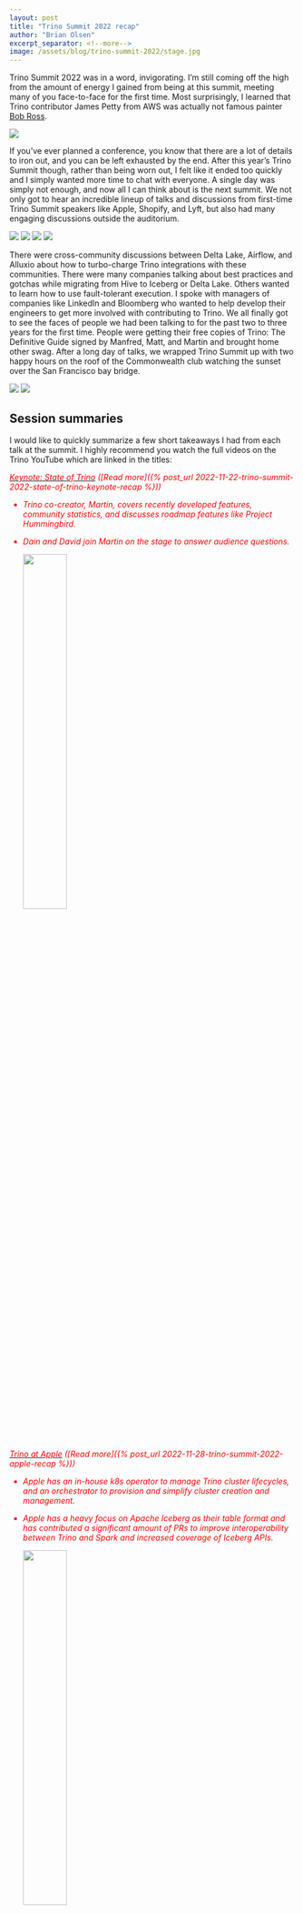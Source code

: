 ```yaml
---
layout: post
title: "Trino Summit 2022 recap"
author: "Brian Olsen"
excerpt_separator: <!--more-->
image: /assets/blog/trino-summit-2022/stage.jpg
---
```


Trino Summit 2022 was in a word, invigorating. I’m still coming off the high 
from the amount of energy I gained from being at this summit, meeting many of
you face-to-face for the first time. Most surprisingly, I learned that Trino
contributor James Petty from AWS was actually not famous painter
[Bob Ross](https://en.wikipedia.org/wiki/Bob_Ross).

<!--more-->

<img src="/assets/blog/trino-summit-2022/james-petty.png"/>

If you’ve ever planned a conference, you know that there are a lot of details to
iron out, and you can be left exhausted by the end. After this year’s Trino
Summit though, rather than being worn out, I felt like it ended too quickly and
I simply wanted more time to chat with everyone. A single day was simply not
enough, and now all I can think about is the next summit. We not only got to
hear an incredible lineup of talks and discussions from first-time Trino Summit
speakers like Apple, Shopify, and Lyft, but also had many engaging discussions
outside the auditorium.

<img src="/assets/blog/trino-summit-2022/swag.jpg"/>
<img src="/assets/blog/trino-summit-2022/authors.jpg"/>
<img src="/assets/blog/trino-summit-2022/talking-1.jpg"/>
<img src="/assets/blog/trino-summit-2022/talking-2.jpg"/>

There were cross-community discussions between Delta Lake, Airflow, and Alluxio
about how to turbo-charge Trino integrations with these communities. There were
many companies talking about best practices and gotchas while migrating from
Hive to Iceberg or Delta Lake. Others wanted to learn how to use fault-tolerant
execution. I spoke with managers of companies like LinkedIn and Bloomberg who
wanted to help develop their engineers to get more involved with contributing to
Trino. We all finally got to see the faces of people we had been talking to for
the past two to three years for the first time. People were getting their free
copies of Trino: The Definitive Guide signed by Manfred, Matt, and Martin and
brought home other swag. After a long day of talks, we wrapped Trino Summit up
with two happy hours on the roof of the Commonwealth club watching the sunset
over the San Francisco bay bridge.

<img src="/assets/blog/trino-summit-2022/speech.jpg"/>
<img src="/assets/blog/trino-summit-2022/happy-hour.jpg"/>

## Session summaries

I would like to quickly summarize a few short takeaways I had from each talk at
the summit. I highly recommend you watch the full videos on the Trino YouTube
which are linked in the titles:

[<i class="fab fa-youtube" style="color: red;"/> Keynote: State of Trino](https://www.youtube.com/watch?v=mUq_h3oArp4)
([Read more]({% post_url 2022-11-22-trino-summit-2022-state-of-trino-keynote-recap %}))
* Trino co-creator, Martin, covers recently developed features, community 
  statistics, and discusses roadmap features like Project Hummingbird.
* Dain and David join Martin on the stage to answer audience questions.
  
  <a href="https://www.youtube.com/watch?v=mUq_h3oArp4"><img width="40%" src="/assets/blog/trino-summit-2022/keynote.jpg"/></a>

[<i class="fab fa-youtube" style="color: red;"/> Trino at Apple](https://www.youtube.com/watch?v=3afcRK6Yvio)
([Read more]({% post_url 2022-11-28-trino-summit-2022-apple-recap %}))
* Apple has an in-house k8s operator to manage Trino cluster lifecycles, and an
  orchestrator to provision and simplify cluster creation and management.
* Apple has a heavy focus on Apache Iceberg as their table format and has
  contributed a significant amount of PRs to improve interoperability between
  Trino and Spark and increased coverage of Iceberg APIs.

  <a href="https://www.youtube.com/watch?v=3afcRK6Yvio"><img width="40%" src="/assets/blog/trino-summit-2022/apple.jpg"/></a>
  
[<i class="fab fa-youtube" style="color: red;"/> Enterprise-ready Trino at Bloomberg: One Giant Leap Toward Data Mesh!](https://www.youtube.com/watch?v=ePr-iVQ5ri4)
([Read more]({% post_url 2022-11-30-trino-summit-2022-bloomberg-recap %}))
* Bloomberg uses Trino to centralize access to their massive amounts of catalogs
  under many different departments.
* To offer Trino-as-a-Service for varying workloads, they use a Trino Load
  Balancer (a fork of the popular presto-gateway project at Lyft) to add new
  functionality. In talking with them after their presentation, the Bloomberg
  team expressed an interest in wanting to open source this work to the
  community as a more generalized solution than the gateway project.

  <a href="https://www.youtube.com/watch?v=ePr-iVQ5ri4"><img width="40%" src="/assets/blog/trino-summit-2022/bloomberg.jpg"/></a>
  
[<i class="fab fa-youtube" style="color: red;"/> Optimizing Trino using spot instances](https://www.youtube.com/watch?v=vz9reBUgQTE)
([Read more]({% post_url 2022-12-01-trino-summit-2022-zillow-recap %}))
* In an attempt to minimize costs, Zillow is measuring the efficacy of running
  Trino ETL jobs on spot instances.
* This currently runs the risk of retries for failure but future work will look
  at utilizing the new fault-tolerant execution method to mitigate retries in
  the event of failure.

  <a href="https://www.youtube.com/watch?v=vz9reBUgQTE"><img width="40%" src="/assets/blog/trino-summit-2022/zillow.jpg"/></a>
  
[<i class="fab fa-youtube" style="color: red;"/> Leveraging Trino to Power Data at Goldman Sachs](https://www.youtube.com/watch?v=g9fLA3tFG-Q)
* Goldman Sachs uses Trino to power their data quality service, taking advantage
  of the fact that Trino centralizes all visibility across their platform.
  
[<i class="fab fa-youtube" style="color: red;"/> Elevating Data Fabric to Data Mesh: Solving Data Needs in Hybrid Datalakes](https://www.youtube.com/watch?v=sSWBi7bBotQ)
* Comcast takes us through their Trino architecture journey by providing the
  history of their Data Fabric service, and now discusses the data governance
  and culture changes required to realize a Data Mesh with Trino.

  <a href="https://www.youtube.com/watch?v=sSWBi7bBotQ"><img width="40%" src="/assets/blog/trino-summit-2022/comcast.jpg"/></a>
  
[<i class="fab fa-youtube" style="color: red;"/> Rewriting History: Migrating petabytes of data to Apache Iceberg using Trino](https://www.youtube.com/watch?v=nJBBw-xnLU8)
* Shopify has recently migrates of its workloads to Trino. One of the first
  hurdles was dealing with many issues in the Hive table format, so they quickly
  upgraded to the Iceberg table format.
* They initially encountered numerous issued, but experienced incredibly fast
  turnaround of fixes from the Trino project that resolved their issues during
  the migration.
* There’s also a benchmark of how updating to a columnar format and Iceberg
  table format drastically improves the results.

  <a href="https://www.youtube.com/watch?v=nJBBw-xnLU8"><img width="40%" src="/assets/blog/trino-summit-2022/shopify.jpg"/></a>
  
[<i class="fab fa-youtube" style="color: red;"/> Trino for Large Scale ETL at Lyft](https://www.youtube.com/watch?v=FL3c1Ue7YWM)
* Lyft is using Trino to perform ETL jobs scanning 10PB of data per day, and
  writing 100TB per day. They are not using fault-tolerant execution.
* In the last year, Lyft cut their number of Trino nodes in half, while
  increasing the volume of their workloads due to recent improvements in Trino
  and upgrades in Java versions.
* Keeping up with the rapid release cycle of Trino was a challenge and Lyft
  showcases their regression testing using their query replay framework.

  <a href="https://www.youtube.com/watch?v=FL3c1Ue7YWM"><img width="40%" src="/assets/blog/trino-summit-2022/lyft.jpg"/></a>
  
[<i class="fab fa-youtube" style="color: red;"/> Federating them all on Starburst Galaxy](https://www.youtube.com/watch?v=Zfmxwu0m98k)
* Running and scaling Trino is difficult. Starburst showcases Starburst Galaxy,
  a SaaS data platform built around the Trino query engine.
* This demoes running federated queries over Pokémon data scattered across
  MongoDB and Iceberg tables.

  <a href="https://www.youtube.com/watch?v=Zfmxwu0m98k"><img width="40%" src="/assets/blog/trino-summit-2022/starburst.jpg"/></a>
  
[<i class="fab fa-youtube" style="color: red;"/> Trino at Quora: Speed, Cost, Reliability Challenges and Tips](https://www.youtube.com/watch?v=Q03DzL_fm-I)
* Quora uses a large number of Trino clusters for ad-hoc, ETL, time series, A/B
  testing, and backfill data.
* Quora faced some initially high costs on Trino due to inefficient uses of
  resources.
* To address this they migrated to use Graviton instances, implemented
  autoscaling, and optimized query efficiency.

  <a href="https://www.youtube.com/watch?v=Q03DzL_fm-I"><img width="40%" src="/assets/blog/trino-summit-2022/quora.jpg"/></a>
  
[<i class="fab fa-youtube" style="color: red;"/> Journey to Iceberg with SK Telecom](https://www.youtube.com/watch?v=V9_aPLXATh8)
* The speakers travelled all the way from South Korea to join us in person.
* SK Telecom had a multitude of performance issues that all stemmed from the
  lack of flexibility in the Hive model and metastore.
* They migrated to Iceberg to address performance issues and had added benefits
  of Iceberg’s table format to improve developer workflow.
* Housekeeping operations like optimize were already addressed by the Iceberg
  community and quickly added to Trino.
* This reduced query processing time by 80%.

  <a href="https://www.youtube.com/watch?v=V9_aPLXATh8"><img width="40%" src="/assets/blog/trino-summit-2022/sk-telecom.jpg"/></a>
  
[<i class="fab fa-youtube" style="color: red;"/> Using Trino with Apache Airflow for (almost) all your data problems](https://www.youtube.com/watch?v=xKDN7RUJ5i4)
* Airflow is a highly functional and well-adopted workflow management platform
  to schedule jobs on your data platform.
* The Trino integration for Airflow recently landed and this coincided with the
  GA arrival of fault-tolerance execution mode in Trino.

  <a href="https://www.youtube.com/watch?v=xKDN7RUJ5i4"><img width="40%" src="/assets/blog/trino-summit-2022/astronomer.jpg"/></a>
  
[<i class="fab fa-youtube" style="color: red;"/> How we use Trino to analyze our Product-led Growth (PLG) user activation funnel](https://www.youtube.com/watch?v=MCB_1furnAo)
* Upsolver solves a lot of common data problems on their platform.
* One such problem is measuring activation rates in a product-led growthteam. This requires taking action on many sources of data.
* Trino makes a natural fit to address the issues of joining this data together.

  <a href="https://www.youtube.com/watch?v=MCB_1furnAo"><img width="40%" src="/assets/blog/trino-summit-2022/upsolver.jpg"/></a>

## Federate 'em all

After a whole day of throwing Trino balls out to the crowd, we got to see a
nice metaphor for federated data by throwing them all in the air and yelling,
"Federate 'em all!"

<img src="/assets/blog/trino-summit-2022/balls.jpg"/>

## Trino Contributor Congregation

The day after the summit, we invited a relatively small group of our
contributors to meet for the inaugural Trino Contributor Congregation (TCC).
This gathered many of our long-time and heavy Trino contributors. We had folks
from companies like Starburst, AWS, Apple, Bloomberg, Lyft, Comcast, LinkedIn,
Treasure Data, and others. Let’s dive into some of the topics we discussed.

<img src="/assets/blog/trino-summit-2022/contributor-congregation.jpg"/>

We discussed feature proposals like:

* The Trino loadbalancer which is an adaption of the popular gateway project from Lyft.
* A Ranger plugin to be maintained by the Trino community rather than rely on the Ranger project.
* A Snowflake connector that was traditionally held back by the lack of infrastructure.

We discussed the need for better shared testing datasets outside of the TPC-H
and TPC-DS that are more representative of real workloads that many are using.

We discussed the need for a clearer process for contributors to follow to
minimize the time to get features merged and avoid stale PRs. This is being
addressed by the backlog grooming performed by the developer relations team, and
assigning maintainers to own various PRs. While there is never a promise to
merge a PR, improving the turnaround and communication on PRs is crucial to keep
happy contributors and improve the health of the project.

While we were sad that not everyone could make the in-person TCC, we plan to
have virtual TCCs on a more frequent cadence and have the in-person TCCs
alongside larger in-person events. Getting these TCCs right is core to growing
the maintainership and continued success of the Trino project.

We hope all of you who could join us in-person and online enjoyed yourselves. We
all had such a blast! Stay tuned for updates on the next Trino Summit location!


<img src="/assets/blog/trino-summit-2022/bun-bun-bye.jpg"/>